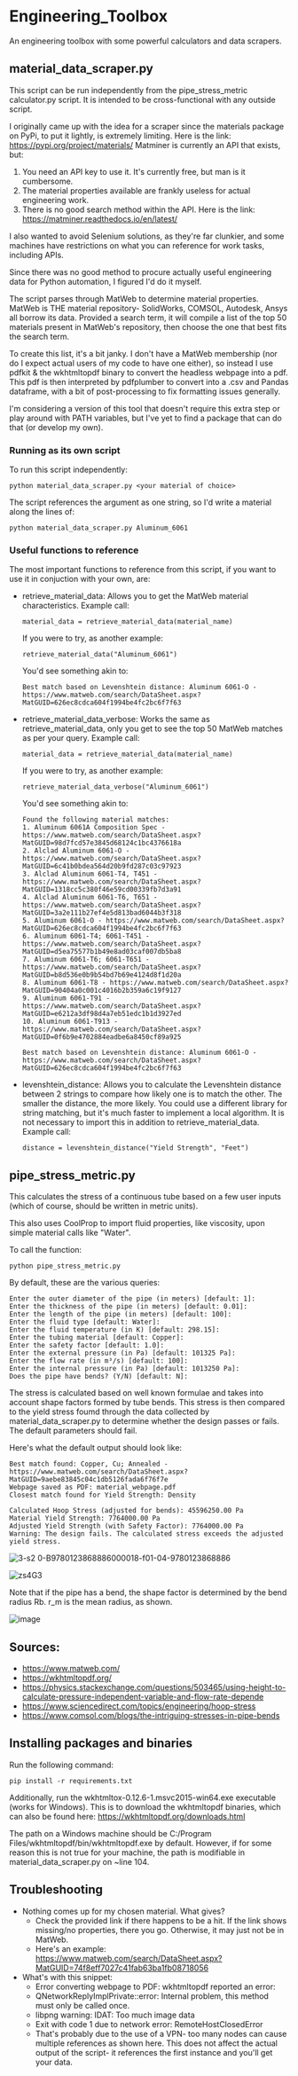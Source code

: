 # Engineering_Toolbox
An engineering toolbox with some powerful calculators and data scrapers.

## material_data_scraper.py
This script can be run independently from the pipe_stress_metric calculator.py script. It is intended to be cross-functional with any outside script.

I originally came up with the idea for a scraper since the materials package on PyPi, to put it lightly, is extremely limiting. Here is the link: https://pypi.org/project/materials/ 
Matminer is currently an API that exists, but:
1. You need an API key to use it. It's currently free, but man is it cumbersome.
2. The material properties available are frankly useless for actual engineering work.
3. There is no good search method within the API.
Here is the link: https://matminer.readthedocs.io/en/latest/

I also wanted to avoid Selenium solutions, as they're far clunkier, and some machines have restrictions on what you can reference for work tasks, including APIs.

Since there was no good method to procure actually useful engineering data for Python automation, I figured I'd do it myself.

The script parses through MatWeb to determine material properties. MatWeb is THE material repository- SolidWorks, COMSOL, Autodesk, Ansys all borrow its data.
Provided a search term, it will compile a list of the top 50 materials present in MatWeb's repository, then choose the one that best fits the search term.

To create this list, it's a bit janky. I don't have a MatWeb membership (nor do I expect actual users of my code to have one either), so instead I use pdfkit & the wkhtmltopdf binary to convert the headless webpage into a pdf. This pdf is then interpreted by pdfplumber to convert into a .csv and Pandas dataframe, with a bit of post-processing to fix formatting issues generally.

I'm considering a version of this tool that doesn't require this extra step or play around with PATH variables, but I've yet to find a package that can do that (or develop my own).

### Running as its own script
To run this script independently:

    python material_data_scraper.py <your material of choice>

The script references the argument as one string, so I'd write a material along the lines of:

    python material_data_scraper.py Aluminum_6061

### Useful functions to reference
The most important functions to reference from this script, if you want to use it in conjuction with your own, are:
  - retrieve_material_data: Allows you to get the MatWeb material characteristics. Example call:

        material_data = retrieve_material_data(material_name)

     If you were to try, as another example:

        retrieve_material_data("Aluminum_6061")

    You'd see something akin to:
        
        Best match based on Levenshtein distance: Aluminum 6061-O - https://www.matweb.com/search/DataSheet.aspx?MatGUID=626ec8cdca604f1994be4fc2bc6f7f63

  - retrieve_material_data_verbose: Works the same as retrieve_material_data, only you get to see the top 50 MatWeb matches as per your query. Example call:

        material_data = retrieve_material_data(material_name)

    If you were to try, as another example:

        retrieve_material_data_verbose("Aluminum_6061")

    You'd see something akin to:

        Found the following material matches:
        1. Aluminum 6061A Composition Spec - https://www.matweb.com/search/DataSheet.aspx?MatGUID=98d7fcd57e3845d68124c1bc4376618a
        2. Alclad Aluminum 6061-O - https://www.matweb.com/search/DataSheet.aspx?MatGUID=6c41b0bdea564d20b9fd287c03c97923
        3. Alclad Aluminum 6061-T4, T451 - https://www.matweb.com/search/DataSheet.aspx?MatGUID=1318cc5c380f46e59cd00339fb7d3a91
        4. Alclad Aluminum 6061-T6, T651 - https://www.matweb.com/search/DataSheet.aspx?MatGUID=3a2e111b27ef4e5d813bad6044b3f318
        5. Aluminum 6061-O - https://www.matweb.com/search/DataSheet.aspx?MatGUID=626ec8cdca604f1994be4fc2bc6f7f63
        6. Aluminum 6061-T4; 6061-T451 - https://www.matweb.com/search/DataSheet.aspx?MatGUID=d5ea75577b1b49e8ad03caf007db5ba8
        7. Aluminum 6061-T6; 6061-T651 - https://www.matweb.com/search/DataSheet.aspx?MatGUID=b8d536e0b9b54bd7b69e4124d8f1d20a
        8. Aluminum 6061-T8 - https://www.matweb.com/search/DataSheet.aspx?MatGUID=90404a0c001c4016b2b359a6c19f9127
        9. Aluminum 6061-T91 - https://www.matweb.com/search/DataSheet.aspx?MatGUID=e6212a3df98d4a7eb51edc1b1d3927ed
        10. Aluminum 6061-T913 - https://www.matweb.com/search/DataSheet.aspx?MatGUID=0f6b9e4702884eadbe6a8450cf89a925
        
        Best match based on Levenshtein distance: Aluminum 6061-O - https://www.matweb.com/search/DataSheet.aspx?MatGUID=626ec8cdca604f1994be4fc2bc6f7f63
    
  - levenshtein_distance: Allows you to calculate the Levenshtein distance between 2 strings to compare how likely one is to match the other. The smaller the distance, the more likely. You could use a different library for string matching, but it's much faster to implement a local algorithm. It is not necessary to import this in addition to retrieve_material_data. Example call:

        distance = levenshtein_distance("Yield Strength", "Feet")

## pipe_stress_metric.py

This calculates the stress of a continuous tube based on a few user inputs (which of course, should be written in metric units).

This also uses CoolProp to import fluid properties, like viscosity, upon simple material calls like "Water".

To call the function:

    python pipe_stress_metric.py

By default, these are the various queries:

    Enter the outer diameter of the pipe (in meters) [default: 1]:
    Enter the thickness of the pipe (in meters) [default: 0.01]:
    Enter the length of the pipe (in meters) [default: 100]:
    Enter the fluid type [default: Water]:
    Enter the fluid temperature (in K) [default: 298.15]:
    Enter the tubing material [default: Copper]:
    Enter the safety factor [default: 1.0]:
    Enter the external pressure (in Pa) [default: 101325 Pa]:
    Enter the flow rate (in m³/s) [default: 100]:
    Enter the internal pressure (in Pa) [default: 1013250 Pa]:
    Does the pipe have bends? (Y/N) [default: N]:

The stress is calculated based on well known formulae and takes into account shape factors formed by tube bends. This stress is then compared to the yield stress foumd through the data collected by material_data_scraper.py to determine whether the design passes or fails. The default parameters should fail.

Here's what the default output should look like:

    Best match found: Copper, Cu; Annealed - https://www.matweb.com/search/DataSheet.aspx?MatGUID=9aebe83845c04c1db5126fada6f76f7e
    Webpage saved as PDF: material_webpage.pdf
    Closest match found for Yield Strength: Density
    
    Calculated Hoop Stress (adjusted for bends): 45596250.00 Pa
    Material Yield Strength: 7764000.00 Pa
    Adjusted Yield Strength (with Safety Factor): 7764000.00 Pa
    Warning: The design fails. The calculated stress exceeds the adjusted yield stress.

![3-s2 0-B9780123868886000018-f01-04-9780123868886](https://github.com/user-attachments/assets/8ceaa2b6-9d46-4d7c-9551-4207a0ae8cdd)

![zs4G3](https://github.com/user-attachments/assets/f9241c22-bf49-45e1-a2ef-bcaedd2557a5)


Note that if the pipe has a bend, the shape factor is determined by the bend radius Rb. r_m is the mean radius, as shown.

![image](https://github.com/user-attachments/assets/b20d4450-6244-4c14-9b58-8d9bf8bb6fdf)

## Sources:
  - https://www.matweb.com/
  - https://wkhtmltopdf.org/
  - https://physics.stackexchange.com/questions/503465/using-height-to-calculate-pressure-independent-variable-and-flow-rate-depende
  - https://www.sciencedirect.com/topics/engineering/hoop-stress
  - https://www.comsol.com/blogs/the-intriguing-stresses-in-pipe-bends

## Installing packages and binaries
Run the following command:

    pip install -r requirements.txt

Additionally, run the wkhtmltox-0.12.6-1.msvc2015-win64.exe executable (works for Windows). This is to download the wkhtmltopdf binaries, which can also be found here: https://wkhtmltopdf.org/downloads.html

The path on a Windows machine should be C:/Program Files/wkhtmltopdf/bin/wkhtmltopdf.exe by default.
However, if for some reason this is not true for your machine, the path is modifiable in material_data_scraper.py on ~line 104.


## Troubleshooting
  - Nothing comes up for my chosen material. What gives?
      - Check the provided link if there happens to be a hit. If the link shows missing/no properties, there you go. Otherwise, it may just not be in MatWeb.
      - Here's an example: https://www.matweb.com/search/DataSheet.aspx?MatGUID=74f8eff7027c41fab63ba1fb08718056
  - What's with this snippet:
    - Error converting webpage to PDF: wkhtmltopdf reported an error:
    - QNetworkReplyImplPrivate::error: Internal problem, this method must only be called once.
    - libpng warning: IDAT: Too much image data
    - Exit with code 1 due to network error: RemoteHostClosedError
    - That's probably due to the use of a VPN- too many nodes can cause multiple references as shown here. This does not affect the actual output of the script- it references the first instance and you'll get your data.

  
